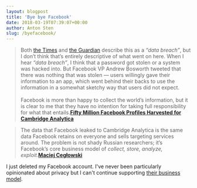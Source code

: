 ```yaml
---
layout: blogpost
title: 'Bye bye Facebook'
date: 2018-03-19T07:39:07+00:00
author: Anton Sten
slug: /byefacebook/
---
```


>Both [the Times](https://www.nytimes.com/2018/03/17/us/politics/cambridge-analytica-trump-campaign.html) and [the Guardian](https://www.theguardian.com/news/2018/mar/17/cambridge-analytica-facebook-influence-us-election) describe this as a _“data breach”_, but I don’t think that’s entirely descriptive of what went on here. When I hear _“data breach”_, I think that a password got stolen or a system was hacked into. But Facebook VP Andrew Bosworth tweeted that there was nothing that was stolen — users willingly gave their information to an app, which went behind their backs to use the information in a somewhat sketchy way that users did not expect.<br /><br />Facebook is more than happy to collect the world’s information, but it is clear to me that they have no intention for taking full responsibility for what that entails.**[Fifty Million Facebook Profiles Harvested for Cambridge Analytica](https://pxlnv.com/linklog/cambridge-analytica-facebook/)**

>The data that Facebook leaked to Cambridge Analytica is the same data Facebook retains on everyone and sells targeting services around. The problem is not shady Russian researchers; it’s Facebook’s core business model of _collect, store, analyze, exploit_.**[Maciej Cegłowski](https://twitter.com/Pinboard/status/975013825010458624)**

I just deleted my Facebook account. I've never been particularly opinionated about privacy but I can't continue supporting [their business model](/omfacebook).

